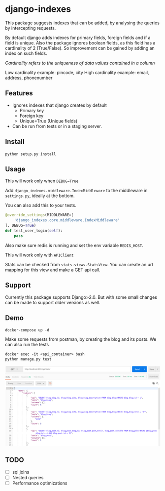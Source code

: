 # django-indexes

This package suggests indexes that can be added, by analysing the queries by intercepting requests.

By default django adds indexes for primary fields, foreign fields and if a field is unique.
Also the package ignores boolean fields, as this field has a cardinality of 2 (True/False). So
improvement can be gained by adding an index on such fields.

*Cardinality refers to the uniqueness of data values contained in a column*

Low cardinality example: pincode, city
High cardinality example: email, address, phonenumber 

## Features

- Ignores indexes that django creates by default
  - Primary key
  - Foreign key
  - Unique=True (Unique fields)
- Can be run from tests or in a staging server.

## Install

`python setup.py install`

## Usage

This will work only when `DEBUG=True`

Add `django_indexes.middleware.IndexMiddleware` to the middleware in `settings.py`, ideally at the bottom.

You can also add this to your tests.

```python
@override_settings(MIDDLEWARE=[
    'django_indexes.core.middleware.IndexMiddleware'
], DEBUG=True)
def test_user_login(self):
    pass
```

Also make sure redis is running and set the env variable `REDIS_HOST`.

This will work only with `APIClient`

Stats can be checked from `stats.views.StatsView`. You can create an url mapping for this view and
make a GET api call.

## Support

Currently this package supports Django>2.0. But with some small changes can be made to support older
versions as well.

## Demo

`docker-compose up -d`

Make some requests from postman, by creating the blog and its posts. We can also run the tests

```
docker exec -it <api_container> bash
python manage.py test
```

![Alt text](https://github.com/dineshs91/django-indexes/blob/master/stats.png?raw=true "Sample screenshot")

## TODO

- [ ] sql joins
- [ ] Nested queries
- [ ] Performance optimizations
